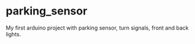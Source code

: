 # parking_sensor
My first arduino project with parking sensor, turn signals, front and back lights.  
